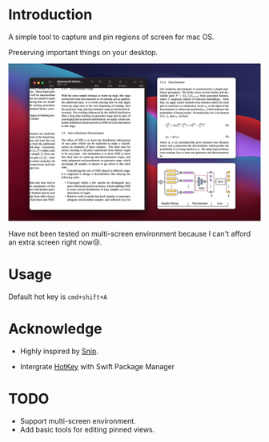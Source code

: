 # Introduction

A simple tool to capture and pin regions of screen for mac OS.

Preserving important things on your desktop.

![screenshot](Resources/screenshot.png)

Have not been tested on multi-screen environment because I can't afford an extra screen right now😢.

# Usage

Default hot key is `cmd+shift+A`

# Acknowledge

- Highly inspired by [Snip](https://github.com/isee15/Capture-Screen-For-Multi-Screens-On-Mac).

- Intergrate [HotKey](https://github.com/soffes/HotKey) with Swift Package Manager

# TODO

- Support multi-screen environment.
- Add basic tools for editing pinned views.